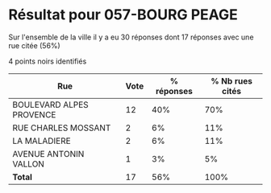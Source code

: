 # Résultat pour 057-BOURG PEAGE

Sur l'ensemble de la ville il y a eu 30 réponses dont 17 réponses avec une rue citée (56%)

4 points noirs identifiés

| Rue | Vote | % réponses | % Nb rues cités|
|-----|------|------------|----------------|
| BOULEVARD ALPES PROVENCE | 12 | 40% | 70%|
| RUE CHARLES MOSSANT | 2 | 6% | 11%|
| LA MALADIERE | 2 | 6% | 11%|
| AVENUE ANTONIN VALLON | 1 | 3% | 5%|
| **Total** | 17 | 56% | 100%|
